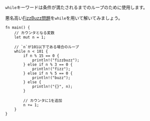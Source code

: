 <!-- The `while` keyword can be used to loop until a condition is met. -->
`while`キーワードは条件が満たされるまでのループのために使用します。

<!-- Let's write the infamous [FizzBuzz][fizzbuzz] using a `while` loop. -->
悪名高い[FizzBuzz問題][fizzbuzz]を`while`を用いて解いてみましょう。

``` rust,editable
fn main() {
    // カウンタとなる変数
    let mut n = 1;

    // `n`が101以下である場合のループ
    while n < 101 {
        if n % 15 == 0 {
            println!("fizzbuzz");
        } else if n % 3 == 0 {
            println!("fizz");
        } else if n % 5 == 0 {
            println!("buzz");
        } else {
            println!("{}", n);
        }

        // カウンタに1を追加
        n += 1;
    }
}

```

[fizzbuzz]: http://en.wikipedia.org/wiki/Fizz_buzz
